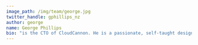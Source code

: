 ```yaml
---
image_path: /img/team/george.jpg
twitter_handle: gphillips_nz
author: george
name: George Phillips
bio: "is the CTO of CloudCannon. He is a passionate, self-taught designer with a BSc in Computer Science. He blogs about HTML/CSS, JavaScript and anything even remotely connected with Web Design."
---
```

